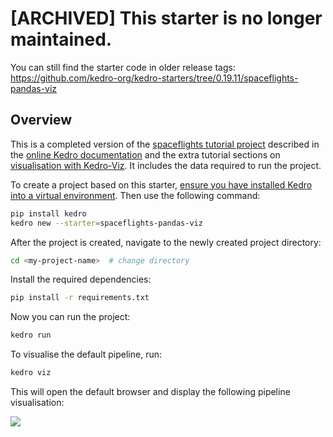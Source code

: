 # [ARCHIVED] This starter is no longer maintained.
You can still find the starter code in older release tags: https://github.com/kedro-org/kedro-starters/tree/0.19.11/spaceflights-pandas-viz

## Overview

This is a completed version of the [spaceflights tutorial project](https://docs.kedro.org/en/stable/tutorial/spaceflights_tutorial.html) described in the [online Kedro documentation](https://docs.kedro.org) and the extra tutorial sections on [visualisation with Kedro-Viz](https://docs.kedro.org/projects/kedro-viz/en/stable/kedro-viz_visualisation.html). It includes the data required to run the project. 

To create a project based on this starter, [ensure you have installed Kedro into a virtual environment](https://docs.kedro.org/en/stable/get_started/install.html). Then use the following command:

```bash
pip install kedro
kedro new --starter=spaceflights-pandas-viz
```

After the project is created, navigate to the newly created project directory:

```bash
cd <my-project-name>  # change directory 
```

Install the required dependencies:

```bash
pip install -r requirements.txt
```

Now you can run the project:

```bash
kedro run
```

To visualise the default pipeline, run:
```bash
kedro viz
```

This will open the default browser and display the following pipeline visualisation:

![](./images/pipeline_visualisation_with_layers.png)

